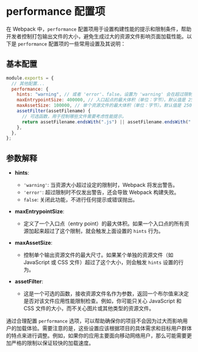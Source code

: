 # performance 配置项

在 Webpack 中，`performance` 配置项用于设置构建性能的提示和限制条件，帮助开发者控制打包输出文件的大小，避免生成过大的资源文件影响页面加载性能。以下是 `performance` 配置项的一些常用设置及其说明：

## 基本配置

```javascript
module.exports = {
  // 其他配置...
  performance: {
    hints: "warning", // 或者 'error'、false。设置为 'warning' 会在超过限制时发出警告；'error' 则会抛出错误；false 则关闭提示。
    maxEntrypointSize: 400000, // 入口起点的最大体积（单位：字节）。默认值是 250000（即 250kb）。
    maxAssetSize: 100000, // 单个资源文件的最大体积（单位：字节）。默认值是 250000（即 250kb）。
    assetFilter(assetFilename) {
      // 可选函数，用于控制哪些文件需要考虑性能提示。
      return assetFilename.endsWith(".js") || assetFilename.endsWith(".css");
    },
  },
};
```

## 参数解释

- **hints**:

  - `'warning'`: 当资源大小超过设定的限制时，Webpack 将发出警告。
  - `'error'`: 超过限制时不仅发出警告，还会导致 Webpack 构建失败。
  - `false`: 关闭此功能，不进行任何提示或错误抛出。

- **maxEntrypointSize**:

  - 定义了一个入口点（entry point）的最大体积。如果一个入口点的所有资源加起来超过了这个限制，就会触发上面设置的 `hints` 行为。

- **maxAssetSize**:

  - 控制单个输出资源文件的最大尺寸。如果某个单独的资源文件（如 JavaScript 或 CSS 文件）超过了这个大小，则会触发 `hints` 设置的行为。

- **assetFilter**:
  - 这是一个可选的函数，接收资源文件名作为参数，返回一个布尔值来决定是否对该文件应用性能限制检查。例如，你可能只关心 JavaScript 和 CSS 文件的大小，而不关心图片或其他类型的资源文件。

通过合理配置 `performance` 选项，可以帮助确保你的项目不会因为过大而影响用户的加载体验。需要注意的是，这些设置应该根据项目的具体需求和目标用户群体的特点来进行调整。例如，如果你的应用主要面向移动网络用户，那么可能需要更加严格的限制以保证较快的加载速度。
